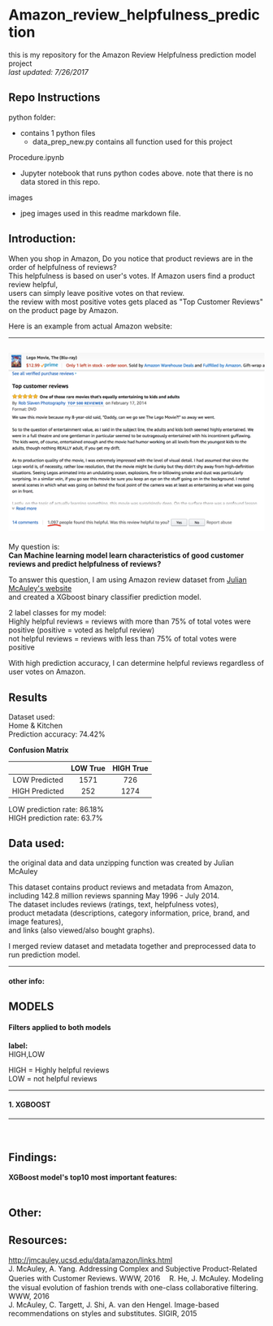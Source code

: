 # Amazon_review_helpfulness_prediction
this is my repository for the Amazon Review Helpfulness prediction model project  
_last updated: 7/26/2017_  

## Repo Instructions

python folder:  
+ contains 1 python files  
   * data_prep_new.py contains all function used for this project  
   
Procedure.ipynb  
+ Jupyter notebook that runs python codes above. note that there is no data stored in this repo.

images  
+ jpeg images used in this readme markdown file.  

## Introduction:  

When you shop in Amazon, Do you notice that product reviews are in the order of helpfulness of reviews?  
This helpfulness is based on user's votes. If Amazon users find a product review helpful,  
users can simply leave positive votes on that review.  
the review with most positive votes gets placed as "Top Customer Reviews" on the product page by Amazon.  
  
Here is an example from actual Amazon website:  
  
-------------------
![example1](images/example_of_review.png)  
-------------------
  
My question is:  
**Can Machine learning model learn characteristics of good customer reviews and predict helpfulness of reviews?**  
   
To answer this question, I am using Amazon review dataset from [Julian McAuley's website](http://jmcauley.ucsd.edu/data/amazon/links.html)  
and created a XGboost binary classifier prediction model.  
  
2 label classes for my model:  
Highly helpful reviews = reviews with more than 75% of total votes were positive (positive = voted as helpful review)  
not helpful reviews = reviews with less than 75% of total votes were positive  
  
With high prediction accuracy, I can determine helpful reviews regardless of user votes on Amazon.  
  
## Results  
  
Dataset used:  
Home & Kitchen  
Prediction accuracy: 74.42%  

**Confusion Matrix**  

|                 |      LOW True       |        HIGH True       |
|:--------------: | :------------------:|:----------------------:|
|  LOW Predicted  |         1571        |            726         |
|  HIGH Predicted |          252        |           1274         |  

LOW prediction rate: 86.18%  
HIGH prediction rate: 63.7%  
  
## Data used:

the original data and data unzipping function was created by Julian McAuley  
  
This dataset contains product reviews and metadata from Amazon,   
including 142.8 million reviews spanning May 1996 - July 2014.   
The dataset includes reviews (ratings, text, helpfulness votes),   
product metadata (descriptions, category information, price, brand, and image features),   
and links (also viewed/also bought graphs).  
  
I merged review dataset and metadata together and preprocessed data to run prediction model.  
  
------------
#### other info:

## MODELS
#### Filters applied to both models  
  
**label:**  
HIGH,LOW

HIGH = Highly helpful reviews  
LOW = not helpful reviews  

-----------------
#### 1. XGBOOST
  
-------------------------
　　
## Findings:  
 
   
**XGBoost model's top10 most important features:**  
　　
## Other:  
  
## Resources:  

http://jmcauley.ucsd.edu/data/amazon/links.html  
J. McAuley, A. Yang. Addressing Complex and Subjective Product-Related Queries with Customer Reviews. WWW, 2016　
R. He, J. McAuley. Modeling the visual evolution of fashion trends with one-class collaborative filtering. WWW, 2016  
J. McAuley, C. Targett, J. Shi, A. van den Hengel. Image-based recommendations on styles and substitutes. SIGIR, 2015  
